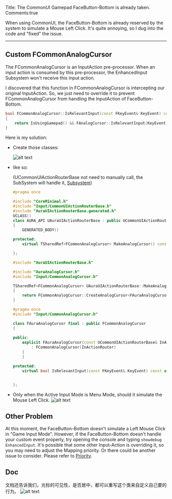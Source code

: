 Title: The CommonUI Gamepad FaceButton-Bottom is already taken.
Comments:true

When using CommonUI, the FaceButton-Bottom is already reserved by the system to simulate a Mouse Left Click. It's quite annoying, so I dug into the code and "fixed" the issue.

---

## Custom FCommonAnalogCursor

The FCommonAnalogCursor is an InputAction pre-processor. When an input action is consumed by this pre-processor, the EnhancedInput Subsystem won't receive this input action.

I discovered that this function in FCommonAnalogCursor is intercepting our original InputAction. So, we just need to override it to prevent FCommonAnalogCursor from handling the InputAction of FaceButton-Bottom.


```cpp title='FCommonAnalogCursor.cpp'
bool FCommonAnalogCursor::IsRelevantInput(const FKeyEvent& KeyEvent) const
{
	return IsUsingGamepad() && FAnalogCursor::IsRelevantInput(KeyEvent) && (IsGameViewportInFocusPathWithoutCapture() || (KeyEvent.GetKey() == EKeys::Virtual_Accept && CanReleaseMouseCapture()));
}
```

Here is my solution: 

- Create those classes:

    ![alt text](../../assets/images/07CustomAnalogCursor_image-1.png)

- like so:

    (UCommonUIActionRouterBase not need to manually call, the SubSystem will handle it, [Subsystem](../../Basic/C++/USubSystem.md))

    ```cpp title='UAuraUIActionRouterBase'
    #pragma once

    #include "CoreMinimal.h"
    #include "Input/CommonUIActionRouterBase.h"
    #include "AuraUIActionRouterBase.generated.h"
    UCLASS()
    class AURA_API UAuraUIActionRouterBase : public UCommonUIActionRouterBase
    {
        GENERATED_BODY()

    protected:
        virtual TSharedRef<FCommonAnalogCursor> MakeAnalogCursor() const override;

    };

    #include "AuraUIActionRouterBase.h"

    #include "AuraAnalogCursor.h"
    #include "Input/CommonAnalogCursor.h"

    TSharedRef<FCommonAnalogCursor> UAuraUIActionRouterBase::MakeAnalogCursor() const
    {
        return FCommonAnalogCursor::CreateAnalogCursor<FAuraAnalogCursor>(*this);
    }

    ```

    ```cpp title='FAuraAnalogCursor.h'
    #pragma once
    #include "Input/CommonAnalogCursor.h"

    class FAuraAnalogCursor final : public FCommonAnalogCursor
    {
        
    public:
        explicit FAuraAnalogCursor(const UCommonUIActionRouterBase& InActionRouter)
            : FCommonAnalogCursor(InActionRouter)
        {
        }

    protected:
        virtual bool IsRelevantInput(const FKeyEvent& KeyEvent) const override;

        
    };

    ```

- Only when the Active Input Mode is Menu Mode, should it simulate the Mouse Left Click.
    ![alt text](../../assets/images/07CustomAnalogCursor_image.png)


## Other Problem

At this moment, the FaceButton-Bottom doesn't simulate a Left Mouse Click in "Game Input Mode". However, if the FaceButton-Bottom doesn't handle your custom event properly, try opening the console and typing `showdebug EnhancedInput`. It's possible that some other Input-Action is overriding it, so you may need to adjust the Mapping priority. Or there could be another issue to consider. Please refer to [Priority](./01EnhancedInput.md/#commonui).

## Doc
文档还告诉我们，光标的可见性，是否居中，都可以重写这个类来自定义自己要的行为。
![alt text](../../assets/images/07CustomAnalogCursor_image-2.png)